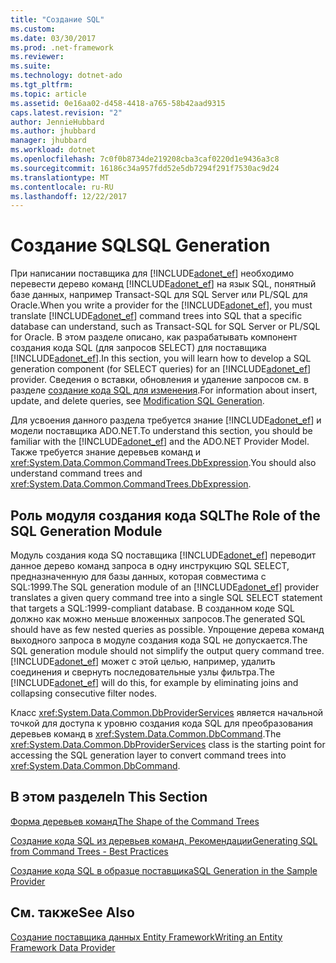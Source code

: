 ```yaml
---
title: "Создание SQL"
ms.custom: 
ms.date: 03/30/2017
ms.prod: .net-framework
ms.reviewer: 
ms.suite: 
ms.technology: dotnet-ado
ms.tgt_pltfrm: 
ms.topic: article
ms.assetid: 0e16aa02-d458-4418-a765-58b42aad9315
caps.latest.revision: "2"
author: JennieHubbard
ms.author: jhubbard
manager: jhubbard
ms.workload: dotnet
ms.openlocfilehash: 7c0f0b8734de219208cba3caf0220d1e9436a3c8
ms.sourcegitcommit: 16186c34a957fdd52e5db7294f291f7530ac9d24
ms.translationtype: MT
ms.contentlocale: ru-RU
ms.lasthandoff: 12/22/2017
---
```

# <a name="sql-generation"></a><span data-ttu-id="185ba-102">Создание SQL</span><span class="sxs-lookup"><span data-stu-id="185ba-102">SQL Generation</span></span>
<span data-ttu-id="185ba-103">При написании поставщика для [!INCLUDE[adonet_ef](../../../../../includes/adonet-ef-md.md)] необходимо перевести дерево команд [!INCLUDE[adonet_ef](../../../../../includes/adonet-ef-md.md)] на язык SQL, понятный базе данных, например Transact-SQL для SQL Server или PL/SQL для Oracle.</span><span class="sxs-lookup"><span data-stu-id="185ba-103">When you write a provider for the [!INCLUDE[adonet_ef](../../../../../includes/adonet-ef-md.md)], you must translate [!INCLUDE[adonet_ef](../../../../../includes/adonet-ef-md.md)] command trees into SQL that a specific database can understand, such as Transact-SQL for SQL Server or PL/SQL for Oracle.</span></span> <span data-ttu-id="185ba-104">В этом разделе описано, как разрабатывать компонент создания кода SQL (для запросов SELECT) для поставщика [!INCLUDE[adonet_ef](../../../../../includes/adonet-ef-md.md)].</span><span class="sxs-lookup"><span data-stu-id="185ba-104">In this section, you will learn how to develop a SQL generation component (for SELECT queries) for an [!INCLUDE[adonet_ef](../../../../../includes/adonet-ef-md.md)] provider.</span></span> <span data-ttu-id="185ba-105">Сведения о вставки, обновления и удаление запросов см. в разделе [создание кода SQL для изменения](../../../../../docs/framework/data/adonet/ef/modification-sql-generation.md).</span><span class="sxs-lookup"><span data-stu-id="185ba-105">For information about insert, update, and delete queries, see [Modification SQL Generation](../../../../../docs/framework/data/adonet/ef/modification-sql-generation.md).</span></span>  
  
 <span data-ttu-id="185ba-106">Для усвоения данного раздела требуется знание [!INCLUDE[adonet_ef](../../../../../includes/adonet-ef-md.md)] и модели поставщика ADO.NET.</span><span class="sxs-lookup"><span data-stu-id="185ba-106">To understand this section, you should be familiar with the [!INCLUDE[adonet_ef](../../../../../includes/adonet-ef-md.md)] and the ADO.NET Provider Model.</span></span> <span data-ttu-id="185ba-107">Также требуется знание деревьев команд и <xref:System.Data.Common.CommandTrees.DbExpression>.</span><span class="sxs-lookup"><span data-stu-id="185ba-107">You should also understand command trees and <xref:System.Data.Common.CommandTrees.DbExpression>.</span></span>  
  
## <a name="the-role-of-the-sql-generation-module"></a><span data-ttu-id="185ba-108">Роль модуля создания кода SQL</span><span class="sxs-lookup"><span data-stu-id="185ba-108">The Role of the SQL Generation Module</span></span>  
 <span data-ttu-id="185ba-109">Модуль создания кода SQ поставщика [!INCLUDE[adonet_ef](../../../../../includes/adonet-ef-md.md)] переводит данное дерево команд запроса в одну инструкцию SQL SELECT, предназначенную для базы данных, которая совместима с SQL:1999.</span><span class="sxs-lookup"><span data-stu-id="185ba-109">The SQL generation module of an [!INCLUDE[adonet_ef](../../../../../includes/adonet-ef-md.md)] provider translates a given query command tree into a single SQL SELECT statement that targets a SQL:1999-compliant database.</span></span> <span data-ttu-id="185ba-110">В созданном коде SQL должно как можно меньше вложенных запросов.</span><span class="sxs-lookup"><span data-stu-id="185ba-110">The generated SQL should have as few nested queries as possible.</span></span> <span data-ttu-id="185ba-111">Упрощение дерева команд выходного запроса в модуле создания кода SQL не допускается.</span><span class="sxs-lookup"><span data-stu-id="185ba-111">The SQL generation module should not simplify the output query command tree.</span></span> <span data-ttu-id="185ba-112">[!INCLUDE[adonet_ef](../../../../../includes/adonet-ef-md.md)] может с этой целью, например, удалить соединения и свернуть последовательные узлы фильтра.</span><span class="sxs-lookup"><span data-stu-id="185ba-112">The [!INCLUDE[adonet_ef](../../../../../includes/adonet-ef-md.md)] will do this, for example by eliminating joins and collapsing consecutive filter nodes.</span></span>  
  
 <span data-ttu-id="185ba-113">Класс <xref:System.Data.Common.DbProviderServices> является начальной точкой для доступа к уровню создания кода SQL для преобразования деревьев команд в <xref:System.Data.Common.DbCommand>.</span><span class="sxs-lookup"><span data-stu-id="185ba-113">The <xref:System.Data.Common.DbProviderServices> class is the starting point for accessing the SQL generation layer to convert command trees into <xref:System.Data.Common.DbCommand>.</span></span>  
  
## <a name="in-this-section"></a><span data-ttu-id="185ba-114">В этом разделе</span><span class="sxs-lookup"><span data-stu-id="185ba-114">In This Section</span></span>  
 [<span data-ttu-id="185ba-115">Форма деревьев команд</span><span class="sxs-lookup"><span data-stu-id="185ba-115">The Shape of the Command Trees</span></span>](../../../../../docs/framework/data/adonet/ef/the-shape-of-the-command-trees.md)  
  
 [<span data-ttu-id="185ba-116">Создание кода SQL из деревьев команд. Рекомендации</span><span class="sxs-lookup"><span data-stu-id="185ba-116">Generating SQL from Command Trees - Best Practices</span></span>](../../../../../docs/framework/data/adonet/ef/generating-sql-from-command-trees-best-practices.md)  
  
 [<span data-ttu-id="185ba-117">Создание кода SQL в образце поставщика</span><span class="sxs-lookup"><span data-stu-id="185ba-117">SQL Generation in the Sample Provider</span></span>](../../../../../docs/framework/data/adonet/ef/sql-generation-in-the-sample-provider.md)  
  
## <a name="see-also"></a><span data-ttu-id="185ba-118">См. также</span><span class="sxs-lookup"><span data-stu-id="185ba-118">See Also</span></span>  
 [<span data-ttu-id="185ba-119">Создание поставщика данных Entity Framework</span><span class="sxs-lookup"><span data-stu-id="185ba-119">Writing an Entity Framework Data Provider</span></span>](../../../../../docs/framework/data/adonet/ef/writing-an-ef-data-provider.md)

